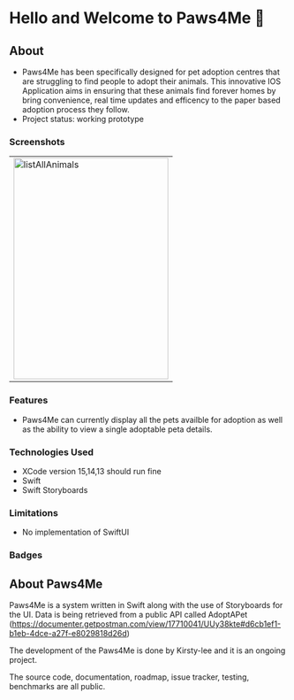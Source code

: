 # Hello and Welcome to Paws4Me 🐾

## About

* Paws4Me has been specifically designed for pet adoption centres that are struggling to find people to adopt their animals. This innovative IOS Application aims in ensuring that these animals find forever homes by bring convenience, real time updates and efficency to the paper based adoption process they follow.
* Project status: working prototype

### Screenshots



<table>
  <tr>
    <td><img alt="listAllAnimals" src="https://user-images.githubusercontent.com/98941706/155329707-bb3c040a-429f-4eb3-8a2a-1cf4bb5f16dc.png" alt="1" width = 280px height = 400px ></td>
  </tr>
</table>


### Features
* Paws4Me can currently display all the pets availble for adoption as well as the ability to view a single adoptable peta details.

### Technologies Used
* XCode version 15,14,13 should run fine 
* Swift
* Swift Storyboards

### Limitations
* No implementation of SwiftUI

### Badges

## About Paws4Me

Paws4Me is a system written in Swift along with the use of Storyboards for the UI. Data is being retrieved from a public API called AdoptAPet (https://documenter.getpostman.com/view/17710041/UUy38kte#d6cb1ef1-b1eb-4dce-a27f-e8029818d26d)

The development of the Paws4Me is done by Kirsty-lee and it is an ongoing project.

The source code, documentation, roadmap, issue tracker, testing, benchmarks are all public.
